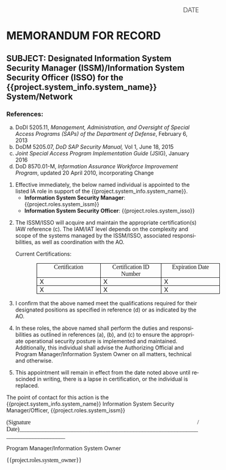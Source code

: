 <html>

<head>
<meta http-equiv=Content-Type content="text/html; charset=windows-1252">
<meta name=Generator content="Microsoft Word 15 (filtered)">
<title>ISSM-ISSO Appt Letter</title>
<style>
<!--
 /* Font Definitions */
 @font-face
	{font-family:"Cambria Math";
	panose-1:2 4 5 3 5 4 6 3 2 4;}
@font-face
	{font-family:Consolas;
	panose-1:2 11 6 9 2 2 4 3 2 4;}
@font-face
	{font-family:"Open Sans";
	panose-1:0 0 0 0 0 0 0 0 0 0;}
 /* Style Definitions */
 p.MsoNormal, li.MsoNormal, div.MsoNormal
	{margin:0in;
	text-align:justify;
	font-size:12.0pt;
	font-family:"Times New Roman",serif;
	letter-spacing:-.25pt;}
p.MsoHeader, li.MsoHeader, div.MsoHeader
	{mso-style-link:"Header Char";
	margin:0in;
	text-align:justify;
	font-size:12.0pt;
	font-family:"Times New Roman",serif;
	letter-spacing:-.25pt;}
p.MsoFooter, li.MsoFooter, div.MsoFooter
	{mso-style-link:"Footer Char";
	margin:0in;
	text-align:justify;
	font-size:12.0pt;
	font-family:"Times New Roman",serif;
	letter-spacing:-.25pt;}
p.MsoListParagraph, li.MsoListParagraph, div.MsoListParagraph
	{margin-top:0in;
	margin-right:0in;
	margin-bottom:0in;
	margin-left:.5in;
	text-align:justify;
	font-size:12.0pt;
	font-family:"Times New Roman",serif;
	letter-spacing:-.25pt;}
p.MsoListParagraphCxSpFirst, li.MsoListParagraphCxSpFirst, div.MsoListParagraphCxSpFirst
	{margin-top:0in;
	margin-right:0in;
	margin-bottom:0in;
	margin-left:.5in;
	text-align:justify;
	font-size:12.0pt;
	font-family:"Times New Roman",serif;
	letter-spacing:-.25pt;}
p.MsoListParagraphCxSpMiddle, li.MsoListParagraphCxSpMiddle, div.MsoListParagraphCxSpMiddle
	{margin-top:0in;
	margin-right:0in;
	margin-bottom:0in;
	margin-left:.5in;
	text-align:justify;
	font-size:12.0pt;
	font-family:"Times New Roman",serif;
	letter-spacing:-.25pt;}
p.MsoListParagraphCxSpLast, li.MsoListParagraphCxSpLast, div.MsoListParagraphCxSpLast
	{margin-top:0in;
	margin-right:0in;
	margin-bottom:0in;
	margin-left:.5in;
	text-align:justify;
	font-size:12.0pt;
	font-family:"Times New Roman",serif;
	letter-spacing:-.25pt;}
span.HeaderChar
	{mso-style-name:"Header Char";
	mso-style-link:Header;
	font-family:"Times New Roman",serif;
	letter-spacing:-.25pt;}
span.FooterChar
	{mso-style-name:"Footer Char";
	mso-style-link:Footer;
	font-family:"Times New Roman",serif;
	letter-spacing:-.25pt;}
.MsoChpDefault
	{font-family:"Calibri",sans-serif;}
.MsoPapDefault
	{margin-bottom:10.0pt;
	line-height:115%;}
 /* Page Definitions */
 @page WordSection1
	{size:8.5in 11.0in;
	margin:.5in 1.0in 1.0in 1.0in;}
div.WordSection1
	{page:WordSection1;}
 /* List Definitions */
 ol
	{margin-bottom:0in;}
ul
	{margin-bottom:0in;}
-->
</style>

</head>

<body lang=EN-US style='word-wrap:break-word'>

<div class=WordSection1>

<p class=MsoNormal align=right style='text-align:right'><span style='font-size:
13.5pt;font-family:"Open Sans",serif;color:#595959;background:white'>DATE</span></span></p>

# MEMORANDUM FOR RECORD
<span></span>
## SUBJECT: Designated Information System Security Manager (ISSM)/Information System Security Officer (ISSO) for the {{project.system_info.system_name}} System/Network
<span></span>
### References: 
<ol start=1 type=a>
  <li>DoDI 5205.11, <i>Management, Administration, and Oversight of Special Access Programs (SAPs) of the Department of Defense</i>, February 6, 2013
  <li>DoDM 5205.07, <i>DoD SAP Security Manual, </i>Vol 1, June 18, 2015
  <li><i>Joint Special Access Program Implementation Guide</i> (JSIG), January 2016
  <li>DoD 8570.01-M, <i>Information Assurance Workforce Improvement Program</i>, updated 20 April 2010, incorporating Change
</ol>

<span></span>
<ol start=1 type=1>
  <li>Effective immediately, the below named individual is appointed to the listed IA role in support of the {{project.system_info.system_name}}.
<ul>
  <li><b>Information System Security Manager</b>: {{project.roles.system_issm}}
  <li><b>Information System Security Officer</b>: {{project.roles.system_isso}}
</ul>
</ol>

<span></span>
<ol start=2 type=1>
  <li>The ISSM/ISSO will acquire and maintain the appropriate certification(s) IAW reference (c). The IAM/IAT level depends on the complexity and scope of the systems managed by the  ISSM/ISSO, associated responsibilities, as well as coordination with the AO.

Current Certifications:
<table class=MsoNormalTable border=1 cellspacing=0 cellpadding=0  style='margin-left:41.4pt; border-collapse:collapse;border:none'>
 <tr>
   <td width=197 valign=top style='width:147.55pt;border:solid windowtext 1.0pt;  padding:0in 5.4pt 0in 5.4pt'>
     <p class=MsoNormal align=center style='text-align:center'>Certification</p>
   </td>
   <td width=185 valign=top style='width:138.45pt;border:solid windowtext 1.0pt; border-left:none;padding:0in 5.4pt 0in 5.4pt'>
     <p class=MsoNormal align=center style='text-align:center'>Certification ID Number</p>
   </td>
   <td width=183 valign=top style='width:137.0pt;border:solid windowtext 1.0pt;  border-left:none;padding:0in 5.4pt 0in 5.4pt'>
     <p class=MsoNormal align=center style='text-align:center'>Expiration Date</p>
   </td>
 </tr>
 <tr>
   <td width=197 valign=top style='width:147.55pt;border:solid windowtext 1.0pt;  border-top:none;padding:0in 5.4pt 0in 5.4pt'>X</td>
   <td width=185 valign=top style='width:138.45pt;border-top:none;border-left:none;border-bottom:solid windowtext 1.0pt;border-right:solid windowtext 1.0pt;
  padding:0in 5.4pt 0in 5.4pt'>X</td>
   <td width=183 valign=top style='width:137.0pt;border-top:none;border-left:none;border-bottom:solid windowtext 1.0pt;border-right:solid windowtext 1.0pt;
  padding:0in 5.4pt 0in 5.4pt'>X</td>
 </tr>
 <tr>
   <td width=197 valign=top style='width:147.55pt;border:solid windowtext 1.0pt; border-top:none;padding:0in 5.4pt 0in 5.4pt'>X</td>
   <td width=185 valign=top style='width:138.45pt;border-top:none;border-left:none;border-bottom:solid windowtext 1.0pt;border-right:solid windowtext 1.0pt;
  padding:0in 5.4pt 0in 5.4pt'>X</td>
   <td width=183 valign=top style='width:137.0pt;border-top:none;border-left:none;border-bottom:solid windowtext 1.0pt;border-right:solid windowtext 1.0pt;
  padding:0in 5.4pt 0in 5.4pt'>X</td>
 </tr>
</table>

<span><p></span>
<p>
  <li>I confirm that the above named meet the qualifications required for their designated positions as specified in reference (d) or as indicated by the AO.
  <p>
  <li>In these roles, the above named shall perform the duties and responsibilities as outlined in references (a), (b), and (c) to ensure the appropriate operational security posture is  implemented and maintained. Additionally, this individual shall advise the Authorizing Official and Program Manager/Information System Owner on all matters, technical and otherwise.
  <p>
  <li>This appointment will remain in effect from the date noted above until rescinded in writing, there is a lapse in certification, or the individual is replaced.
</ol>

<span></span>
The point of contact for this action is the {{project.system_info.system_name}} Information System Security Manager/Officer, {{project.roles.system_issm}}

<span><p></span>
<span><p></span>
<span><p></span>


<p class=MsoNormal>(Signature / Date)_________________________________________________________________________________</p>
<p>Program Manager/Information System Owner</p>
<p class=MsoNormal>{{project.roles.system_owner}}</p>
    </div>
  </body>
</html>